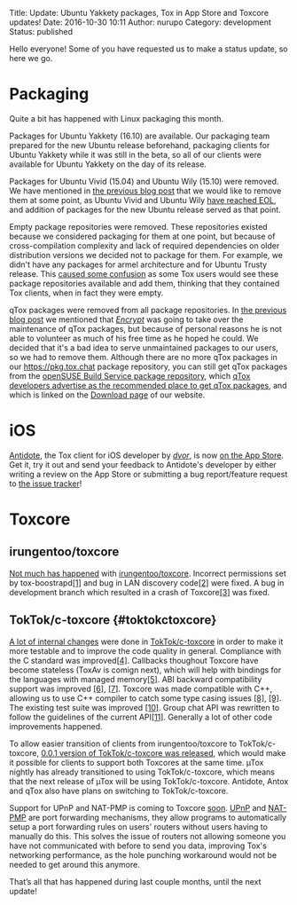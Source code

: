 Title: Update: Ubuntu Yakkety packages, Tox in App Store and Toxcore updates!
Date: 2016-10-30 10:11
Author: nurupo
Category: development
Status: published

Hello everyone! Some of you have requested us to make a status update,
so here we go.

Packaging
=========

Quite a bit has happened with Linux packaging this month.

Packages for Ubuntu Yakkety (16.10) are available. Our packaging team
prepared for the new Ubuntu release beforehand, packaging clients for
Ubuntu Yakkety while it was still in the beta, so all of our clients
were available for Ubuntu Yakkety on the day of its release.

Packages for Ubuntu Vivid (15.04) and Ubuntu Wily (15.10) were removed.
We have mentioned in [the previous blog
post](https://blog.tox.chat/2016/08/update-new-client-xenial-packages-tox-in-google-play-toxcore-fork-and-more/)
that we would like to remove them at some point, as Ubuntu Vivid and
Ubuntu Wily [have reached EOL](https://wiki.ubuntu.com/Releases), and
addition of packages for the new Ubuntu release served as that point.

Empty package repositories were removed. These repositories existed
because we considered packaging for them at one point, but because of
cross-compilation complexity and lack of required dependencies on older
distribution versions we decided not to package for them. For example,
we didn't have any packages for armel architecture and for Ubuntu Trusty
release. This [caused some
confusion](https://github.com/Tox/tox.chat/issues/101) as some Tox users
would see these package repositories available and add them, thinking
that they contained Tox clients, when in fact they were empty.

qTox packages were removed from all package repositories. In [the
previous blog
post](https://blog.tox.chat/2016/08/update-new-client-xenial-packages-tox-in-google-play-toxcore-fork-and-more/)
we mentioned that [*Encrypt*](https://github.com/Encrypt) was going to
take over the maintenance of qTox packages, but because of personal
reasons he is not able to volunteer as much of his free time as he hoped
he could. We decided that it's a bad idea to serve unmaintained packages
to our users, so we had to remove them. Although there are no more qTox
packages in our https://pkg.tox.chat package repository, you can still
get qTox packages from the [openSUSE Build Service package
repository](https://software.opensuse.org/download.html?project=home%3Aantonbatenev%3Atox&package=qtox),
which [qTox developers advertise as the recommended place to get qTox
packages](https://github.com/qTox/qTox/blob/master/README.md#qtox), and
which is linked on the [Download page](https://tox.chat/download.html)
of our website.

iOS
===

[Antidote](https://antidote.im/), the Tox client for iOS developer by
[*dvor*](https://github.com/dvor), is now [on the App
Store](https://itunes.apple.com/app/antidote-for-tox/id933117605). Get
it, try it out and send your feedback to Antidote's developer by either
writing a review on the App Store or submitting a bug report/feature
request to [the issue
tracker](https://github.com/Antidote-for-Tox/Antidote/issues)!

Toxcore
=======

irungentoo/toxcore
------------------

[Not much has
happened](https://github.com/irungentoo/toxcore/compare/1fa5887fee6016318d02911f78f3610dd0e0dc7f...dcf2aaa53005060608353b9d66b9917fd7ed18a9)
with [irungentoo/toxcore](https://github.com/irungentoo/toxcore).
Incorrect permissions set by
tox-boostrapd[\[1\]](https://github.com/irungentoo/toxcore/commit/d28f94a2f9d7ddba2bc439ce7cc3160305cedb82)
and bug in LAN discovery
code[\[2\]](https://github.com/irungentoo/toxcore/commit/e6af3a7825e8307a501bc7c3e7b1ff323f081870)
were fixed. A bug in development branch which resulted in a crash of
Toxcore[\[3\]](https://github.com/irungentoo/toxcore/commit/ce60b9cf52dd20aedbe2f07ed29c96663f94c313)
was fixed.

TokTok/c-toxcore {#toktokctoxcore}
----------------

[A lot of internal
changes](https://github.com/irungentoo/toxcore/compare/755f084e8720b349026c85afbad58954cb7ff1d4...TokTok:de966cdf90843819e2f7287e22ddcb5f95491b18)
were done in [TokTok/c-toxcore](https://github.com/TokTok/c-toxcore) in
order to make it more testable and to improve the code quality in
general. Compliance with the C standard was
improved[\[4\]](https://github.com/TokTok/c-toxcore/pull/96). Callbacks
thoughout Toxcore have become stateless (ToxAv is comign next), which
will help with bindings for the languages with managed
memory[\[5\]](https://github.com/TokTok/c-toxcore/issues/40). ABI
backward compatibility support was improved
[\[6\]](https://github.com/TokTok/c-toxcore/pull/117),
[\[7\]](https://github.com/TokTok/c-toxcore/pull/70/files). Toxcore was
made compatible with C++, allowing us to use C++ compiler to catch some
type casing issues
[\[8\]](https://github.com/TokTok/c-toxcore/pull/143),
[\[9\]](https://github.com/TokTok/c-toxcore/pull/170). The existing test
suite was improved
[\[10\]](https://github.com/irungentoo/toxcore/compare/755f084e8720b349026c85afbad58954cb7ff1d4...TokTok:de966cdf90843819e2f7287e22ddcb5f95491b18).
Group chat API was rewritten to follow the guidelines of the current
API[\[11\]](https://github.com/TokTok/c-toxcore/pull/135). Generally a
lot of other code improvements happened.

To allow easier transition of clients from irungentoo/toxcore to
TokTok/c-toxcore, [0.0.1 version of TokTok/c-toxcore was
released](https://github.com/TokTok/c-toxcore/releases/tag/v0.0.1),
which would make it possible for clients to support both Toxcores at the
same time. µTox nightly has already transitioned to using
TokTok/c-toxcore, which means that the next release of µTox will be
using TokTok/c-toxcore. Antidote, Antox and qTox also have plans on
switching to TokTok/c-toxcore.

Support for UPnP and NAT-PMP is coming to Toxcore
[soon](https://github.com/TokTok/c-toxcore/pull/209).
[UPnP](https://en.wikipedia.org/wiki/Universal_Plug_and_Play#NAT_traversal)
and [NAT-PMP](https://en.wikipedia.org/wiki/NAT_Port_Mapping_Protocol)
are port forwarding mechanisms, they allow programs to automatically
setup a port forwarding rules on users' routers without users having to
manually do this. This solves the issue of routers not allowing someone
you have not communicated with before to send you data, improving Tox's
networking performance, as the hole punching workaround would not be
needed to get around this anymore.

That’s all that has happened during last couple months, until the next
update!
